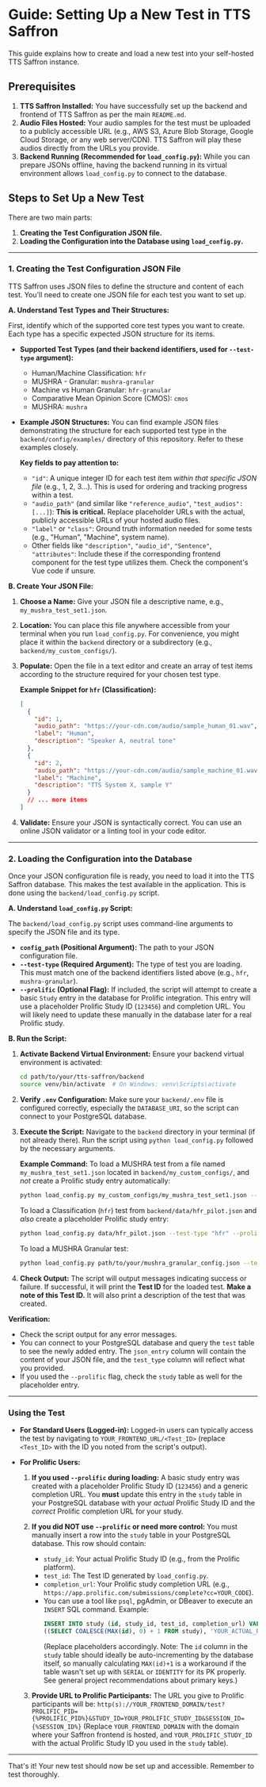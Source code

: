 # Guide: Setting Up a New Test in TTS Saffron

This guide explains how to create and load a new test into your self-hosted TTS Saffron instance.

## Prerequisites

1.  **TTS Saffron Installed:** You have successfully set up the backend and frontend of TTS Saffron as per the main `README.md`.
2.  **Audio Files Hosted:** Your audio samples for the test must be uploaded to a publicly accessible URL (e.g., AWS S3, Azure Blob Storage, Google Cloud Storage, or any web server/CDN). TTS Saffron will play these audios directly from the URLs you provide.
3.  **Backend Running (Recommended for `load_config.py`):** While you can prepare JSONs offline, having the backend running in its virtual environment allows `load_config.py` to connect to the database.

## Steps to Set Up a New Test

There are two main parts:
1.  **Creating the Test Configuration JSON file.**
2.  **Loading the Configuration into the Database using `load_config.py`.**

---

### 1. Creating the Test Configuration JSON File

TTS Saffron uses JSON files to define the structure and content of each test. You'll need to create one JSON file for each test you want to set up.

**A. Understand Test Types and Their Structures:**

First, identify which of the supported core test types you want to create. Each type has a specific expected JSON structure for its items.

*   **Supported Test Types (and their backend identifiers, used for `--test-type` argument):**
    *   Human/Machine Classification: `hfr`
    *   MUSHRA - Granular: `mushra-granular`
    *   Machine vs Human Granular: `hfr-granular`
    *   Comparative Mean Opinion Score (CMOS): `cmos`
    *   MUSHRA: `mushra`

*   **Example JSON Structures:**
    You can find example JSON files demonstrating the structure for each supported test type in the `backend/config/examples/` directory of this repository. Refer to these examples closely.

    **Key fields to pay attention to:**
    *   `"id"`: A unique integer ID for each test item *within that specific JSON file* (e.g., 1, 2, 3...). This is used for ordering and tracking progress within a test.
    *   `"audio_path"` (and similar like `"reference_audio"`, `"test_audios": [...]`): **This is critical.** Replace placeholder URLs with the actual, publicly accessible URLs of your hosted audio files.
    *   `"label"` or `"class"`: Ground truth information needed for some tests (e.g., "Human", "Machine", system name).
    *   Other fields like `"description"`, `"audio_id"`, `"Sentence"`, `"attributes"`: Include these if the corresponding frontend component for the test type utilizes them. Check the component's Vue code if unsure.

**B. Create Your JSON File:**

1.  **Choose a Name:** Give your JSON file a descriptive name, e.g., `my_mushra_test_set1.json`.
2.  **Location:** You can place this file anywhere accessible from your terminal when you run `load_config.py`. For convenience, you might place it within the `backend` directory or a subdirectory (e.g., `backend/my_custom_configs/`).
3.  **Populate:** Open the file in a text editor and create an array of test items according to the structure required for your chosen test type.

    **Example Snippet for `hfr` (Classification):**
    ```json
    [
      {
        "id": 1,
        "audio_path": "https://your-cdn.com/audio/sample_human_01.wav",
        "label": "Human",
        "description": "Speaker A, neutral tone"
      },
      {
        "id": 2,
        "audio_path": "https://your-cdn.com/audio/sample_machine_01.wav",
        "label": "Machine",
        "description": "TTS System X, sample Y"
      }
      // ... more items
    ]
    ```

4.  **Validate:** Ensure your JSON is syntactically correct. You can use an online JSON validator or a linting tool in your code editor.

---

### 2. Loading the Configuration into the Database

Once your JSON configuration file is ready, you need to load it into the TTS Saffron database. This makes the test available in the application. This is done using the `backend/load_config.py` script.

**A. Understand `load_config.py` Script:**

The `backend/load_config.py` script uses command-line arguments to specify the JSON file and its type.

*   **`config_path` (Positional Argument):** The path to your JSON configuration file.
*   **`--test-type` (Required Argument):** The type of test you are loading. This must match one of the backend identifiers listed above (e.g., `hfr`, `mushra-granular`).
*   **`--prolific` (Optional Flag):** If included, the script will attempt to create a basic `Study` entry in the database for Prolific integration. This entry will use a placeholder Prolific Study ID (`123456`) and completion URL. You will likely need to update these manually in the database later for a real Prolific study.

**B. Run the Script:**

1.  **Activate Backend Virtual Environment:**
    Ensure your backend virtual environment is activated:
    ```bash
    cd path/to/your/tts-saffron/backend
    source venv/bin/activate  # On Windows: venv\Scripts\activate
    ```

2.  **Verify `.env` Configuration:**
    Make sure your `backend/.env` file is configured correctly, especially the `DATABASE_URI`, so the script can connect to your PostgreSQL database.

3.  **Execute the Script:**
    Navigate to the `backend` directory in your terminal (if not already there).
    Run the script using `python load_config.py` followed by the necessary arguments.

    **Example Command:**
    To load a MUSHRA test from a file named `my_mushra_test_set1.json` located in `backend/my_custom_configs/`, and *not* create a Prolific study entry automatically:
    ```bash
    python load_config.py my_custom_configs/my_mushra_test_set1.json --test-type "mushra"
    ```

    To load a Classification (`hfr`) test from `backend/data/hfr_pilot.json` and *also* create a placeholder Prolific study entry:
    ```bash
    python load_config.py data/hfr_pilot.json --test-type "hfr" --prolific
    ```

    To load a MUSHRA Granular test:
    ```bash
    python load_config.py path/to/your/mushra_granular_config.json --test-type "mushra-granular"
    ```

4.  **Check Output:**
    The script will output messages indicating success or failure. If successful, it will print the **Test ID** for the loaded test. **Make a note of this Test ID.**
    It will also print a description of the test that was created.

**Verification:**
*   Check the script output for any error messages.
*   You can connect to your PostgreSQL database and query the `test` table to see the newly added entry. The `json_entry` column will contain the content of your JSON file, and the `test_type` column will reflect what you provided.
*   If you used the `--prolific` flag, check the `study` table as well for the placeholder entry.

---

### Using the Test

*   **For Standard Users (Logged-in):**
    Logged-in users can typically access the test by navigating to `YOUR_FRONTEND_URL/<Test_ID>` (replace `<Test_ID>` with the ID you noted from the script's output).

*   **For Prolific Users:**
    1.  **If you used `--prolific` during loading:** A basic study entry was created with a placeholder Prolific Study ID (`123456`) and a generic completion URL. You **must** update this entry in the `study` table in your PostgreSQL database with your *actual* Prolific Study ID and the *correct* Prolific completion URL for your study.
    2.  **If you did NOT use `--prolific` or need more control:** You must manually insert a row into the `study` table in your PostgreSQL database. This row should contain:
        *   `study_id`: Your actual Prolific Study ID (e.g., from the Prolific platform).
        *   `test_id`: The Test ID generated by `load_config.py`.
        *   `completion_url`: Your Prolific study completion URL (e.g., `https://app.prolific.com/submissions/complete?cc=YOUR_CODE`).
        *   You can use a tool like `psql`, pgAdmin, or DBeaver to execute an `INSERT` SQL command. Example:
            ```sql
            INSERT INTO study (id, study_id, test_id, completion_url) VALUES
            ((SELECT COALESCE(MAX(id), 0) + 1 FROM study), 'YOUR_ACTUAL_PROLIFIC_STUDY_ID', YOUR_SAFFRON_TEST_ID, 'YOUR_PROLIFIC_COMPLETION_URL');
            ```
            (Replace placeholders accordingly. Note: The `id` column in the `study` table should ideally be auto-incrementing by the database itself, so manually calculating `MAX(id)+1` is a workaround if the table wasn't set up with `SERIAL` or `IDENTITY` for its PK properly. See general project recommendations about primary keys.)

    3.  **Provide URL to Prolific Participants:**
        The URL you give to Prolific participants will be:
        `http(s)://YOUR_FRONTEND_DOMAIN/test?PROLIFIC_PID={%PROLIFIC_PID%}&STUDY_ID=YOUR_PROLIFIC_STUDY_ID&SESSION_ID={%SESSION_ID%}`
        (Replace `YOUR_FRONTEND_DOMAIN` with the domain where your Saffron frontend is hosted, and `YOUR_PROLIFIC_STUDY_ID` with the actual Prolific Study ID you used in the `study` table).

---

That's it! Your new test should now be set up and accessible. Remember to test thoroughly.